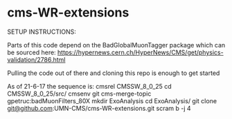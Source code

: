 # cms-WR-extensions

SETUP INSTRUCTIONS:

Parts of this code depend on the BadGlobalMuonTagger package which can be sourced here:
https://hypernews.cern.ch/HyperNews/CMS/get/physics-validation/2786.html

Pulling the code out of there and cloning this repo is enough to get started

As of 21-6-17 the sequence is:
cmsrel CMSSW_8_0_25
cd CMSSW_8_0_25/src/
cmsenv
git cms-merge-topic gpetruc:badMuonFilters_80X
mkdir ExoAnalysis
cd ExoAnalysis/
git clone git@github.com:UMN-CMS/cms-WR-extensions.git
scram b -j 4
